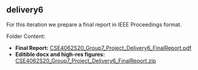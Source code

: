 ## delivery6

For this iteration we prepare a final report in IEEE Proceedings format.

Folder Content:  
- **Final Report:** [CSE4062S20_Group7_Project_Delivery6_FinalReport.pdf](https://github.com/mustafahakkoz/CSE4062S20_Grp7/blob/master/delivery6/CSE4062S20_Group7_Project_Delivery6_FinalReport.pdf)  
- **Editible docx and high-res figures:** [CSE4062S20_Group7_Project_Delivery6_FinalReport.zip](https://github.com/mustafahakkoz/CSE4062S20_Grp7/blob/master/delivery6/CSE4062S20_Group7_Project_Delivery6_FinalReport.zip)  
